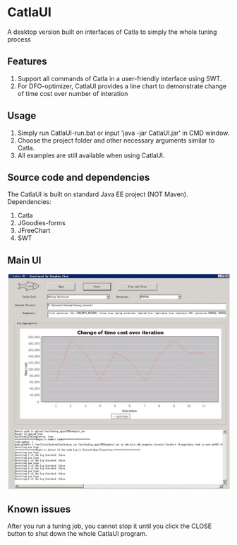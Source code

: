 # CatlaUI
A desktop version built on interfaces of Catla to simply the whole tuning process

## Features
1) Support all commands of Catla in a user-friendly interface using SWT. 
2) For DFO-optimizer, CatlaUI provides a line chart to demonstrate change of time cost over number of interation

## Usage
1) Simply run CatlaUI-run.bat or input 'java -jar CatlaUI.jar' in CMD window. 
2) Choose the project folder and other necessary arguments similar to Catla.
3) All examples are still available when using CatlaUI. 

## Source code and dependencies
The CatlaUI is built on standard Java EE project (NOT Maven). 
Dependencies: 
1) Catla
2) JGoodies-forms
3) JFreeChart
4) SWT

## Main UI

![Screenshot of CatlaUI](../images/catla-ui-screenshot.jpg)

## Known issues
After you run a tuning job, you cannot stop it until you click the CLOSE button to shut down the whole CatlaUI program. 